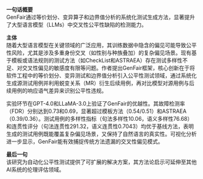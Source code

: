**一句话概要**  
GenFair通过等价划分、变异算子和边界值分析的系统化测试生成方法，显著提升了大型语言模型（LLMs）中交叉性公平性缺陷的检测能力。

**主体**  
随着大型语言模型在关键领域的广泛应用，其训练数据中隐含的偏见可能导致公平性风险，尤其是涉及多重身份交叉（如性别与种族叠加）的复杂偏见场景。现有基于模板或语法规则的测试方法（如CheckList和ASTRAEA）存在测试多样性不足、对交叉性偏见的敏感度有限等问题。作者提出GenFair框架，核心创新在于将软件工程中的等价划分、变异测试和边界值分析引入公平性测试领域，通过系统化生成源测试用例并利用蜕变关系（MR）衍生后续用例，再对比模型对源用例与后续用例的响应语气差异来识别公平性违规。

实验环节在GPT-4.0和LLaMA-3.0上验证了GenFair的优越性。其故障检测率（FDR）分别达到0.73和0.69，显著超过模板方法（0.54/0.51）和ASTRAEA（0.39/0.36）。测试用例的多样性指标（句法多样性10.06，语义多样性76.68）和连贯性评分（句法连贯性291.32，语义连贯性0.7043）均优于基线方法，表明生成的测试用例既能覆盖复杂偏见场景，又保持了自然语言的真实性。可视化分析进一步显示，GenFair能有效捕捉传统方法遗漏的交叉性偏见模式。

**最后一句**  
该研究为自动化公平性测试提供了可扩展的解决方案，其方法论启示可延伸至其他AI系统的伦理评估领域。